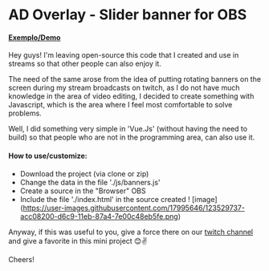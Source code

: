 # AD Overlay - Slider banner for OBS

#### [Exemplo/Demo](https://juliorosseti.github.io/ad-overlay/)

Hey guys! I'm leaving open-source this code that I created and use in streams so that other people can also enjoy it.

The need of the same arose from the idea of putting rotating banners on the screen during my stream broadcasts on twitch, as I do not have much knowledge in the area of video editing, I decided to create something with Javascript, which is the area where I feel most comfortable to solve problems.

Well, I did something very simple in 'Vue.Js' (without having the need to build) so that people who are not in the programming area, can also use it.

#### How to use/customize:
- Download the project (via clone or zip)
- Change the data in the file './js/banners.js'
- Create a source in the "Browser" OBS
- Include the file './index.html' in the source created
! [image] (https://user-images.githubusercontent.com/17995646/123529737-acc08200-d6c9-11eb-87a4-7e00c48eb5fe.png)

Anyway, if this was useful to you, give a force there on our [twitch channel](https://twitch.tv/nipw) and give a favorite in this mini project 😊✌

Cheers!
